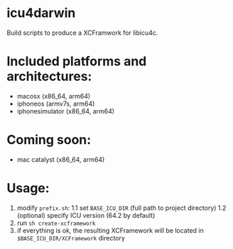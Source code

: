 # icu4darwin

Build scripts to produce a XCFramwork for libicu4c. 

# Included platforms and architectures:
- macosx (x86_64, arm64)
- iphoneos (armv7s, arm64)
- iphonesimulator (x86_64, arm64)

# Coming soon:
- mac catalyst (x86_64, arm64)

# Usage:
1. modify `prefix.sh`:
  1.1 set `BASE_ICU_DIR` (full path to project directory)
  1.2 (optional) specify ICU version (64.2 by default)
2. run `sh create-xcframework`
3. if everything is ok, the resulting XCFramework will be located in `$BASE_ICU_DIR/XCFramework` directory
